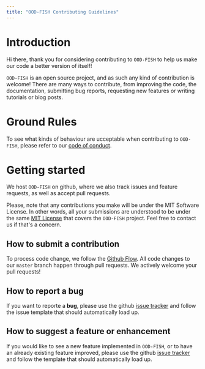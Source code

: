 ```yaml
---
title: "OOD-FISH Contributing Guidelines"
---
```


# Introduction

Hi there, thank you for considering contributing to `OOD-FISH` to help us make our code a better version of itself!

`OOD-FISH` is an open source project, and as such any kind of contribution is welcome! There are many ways to contribute, from improving the code, the documentation, submitting bug reports, requesting new features or writing tutorials or blog posts.

# Ground Rules

To see what kinds of behaviour are ucceptable when contributing to `OOD-FISH`, please refer to our [code of conduct](https://ggirelli.github.io/gpseqc/code_of_conduct).

# Getting started

We host `OOD-FISH` on github, where we also track issues and feature requests, as well as accept pull requests.

Please, note that any contributions you make will be under the MIT Software License. In other words, all your submissions are understood to be under the same [MIT License](http://choosealicense.com/licenses/mit/) that covers the `OOD-FISH` project. Feel free to contact us if that's a concern.

## How to submit a contribution

To process code change, we follow the [Github Flow](https://guides.github.com/introduction/flow/index.html). All code changes to our `master` branch happen through pull requests. We actively welcome your pull requests!

## How to report a bug

If you want to reporte a **bug**, please use the github [issue tracker](https://github.com/ggirelli/ood-fish/issues) and follow the issue template that should automatically load up.

## How to suggest a feature or enhancement

If you would like to see a new feature implemented in `OOD-FISH`, or to have an already existing feature improved, please use the github [issue tracker](https://github.com/ggirelli/ood-fish/issues) and follow the template that should automatically load up.
